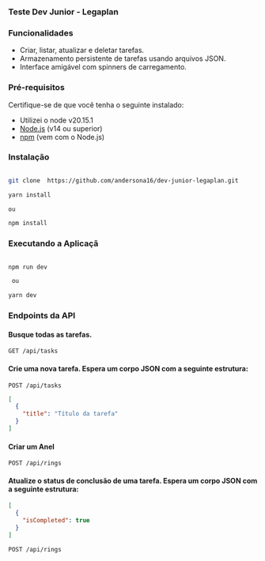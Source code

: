 ### Teste Dev Junior - Legaplan

### Funcionalidades

- Criar, listar, atualizar e deletar tarefas.
- Armazenamento persistente de tarefas usando arquivos JSON.
- Interface amigável com spinners de carregamento.

### Pré-requisitos

Certifique-se de que você tenha o seguinte instalado:

- Utilizei o node v20.15.1
- [Node.js](https://nodejs.org/) (v14 ou superior)
- [npm](https://www.npmjs.com/) (vem com o Node.js)

### Instalação

```bash

git clone  https://github.com/andersona16/dev-junior-legaplan.git

yarn install

ou

npm install
```

### Executando a Aplicaçã

```bash

npm run dev

 ou

yarn dev
```

### Endpoints da API

#### Busque todas as tarefas.

```http
GET /api/tasks
```

#### Crie uma nova tarefa. Espera um corpo JSON com a seguinte estrutura:

```http
POST /api/tasks
```

```json
[
  {
    "title": "Título da tarefa"
  }
]
```

#### Criar um Anel

```http
POST /api/rings
```

#### Atualize o status de conclusão de uma tarefa. Espera um corpo JSON com a seguinte estrutura:

```json
[
  {
    "isCompleted": true
  }
]
```

```http
POST /api/rings
```

